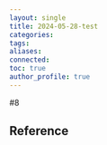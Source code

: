 ```yaml
---
layout: single
title: 2024-05-28-test
categories: 
tags: 
aliases: 
connected: 
toc: true
author_profile: true
---
```

#8








## Reference

